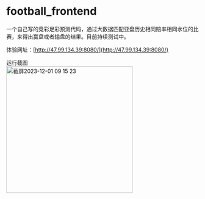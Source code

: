 # football_frontend


一个自己写的竞彩足彩预测代码，通过大数据匹配亚盘历史相同赔率相同水位的比赛，来得出赢盘或者输盘的结果。目前持续测试中。

体验网址：[http://47.99.134.39:8080/](http://47.99.134.39:8080/)

运行截图<br>
<img width="331" alt="截屏2023-12-01 09 15 23" src="https://github.com/czl0325/football_frontend/assets/2100549/9872603c-1b9d-4760-aa26-0d1d44c03091">
